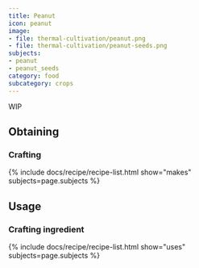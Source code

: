 ```yaml
---
title: Peanut
icon: peanut
image:
- file: thermal-cultivation/peanut.png
- file: thermal-cultivation/peanut-seeds.png
subjects: 
- peanut
- peanut_seeds
category: food
subcategory: crops
---
```


WIP

Obtaining
---------

### Crafting
{% include docs/recipe/recipe-list.html show="makes" subjects=page.subjects %}

Usage
-----

### Crafting ingredient
{% include docs/recipe/recipe-list.html show="uses" subjects=page.subjects %}